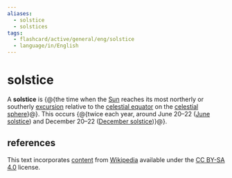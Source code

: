 ```yaml
---
aliases:
  - solstice
  - solstices
tags:
  - flashcard/active/general/eng/solstice
  - language/in/English
---
```


# solstice

A __solstice__ is {@{the time when the [Sun](Sun.md) reaches its most northerly or southerly [excursion](sun%20path.md) relative to the [celestial equator](celestial%20equator.md) on the [celestial sphere](celestial%20sphere.md)}@}. This occurs {@{twice each year, around June 20–22 ([June solstice](June%20solstice.md)) and December 20–22 ([December solstice](December%20solstice.md))}@}. <!--SR:!2025-06-22,272,330!2025-09-07,283,290-->

## references

This text incorporates [content](https://en.wikipedia.org/wiki/solstice) from [Wikipedia](Wikipedia.md) available under the [CC BY-SA 4.0](https://creativecommons.org/licenses/by-sa/4.0/) license.
